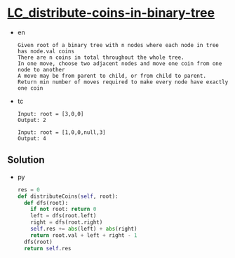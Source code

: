 # [LC_distribute-coins-in-binary-tree](https://leetcode.com/problems/distribute-coins-in-binary-tree)

* en

  ```en
  Given root of a binary tree with n nodes where each node in tree has node.val coins
  There are n coins in total throughout the whole tree.
  In one move, choose two adjacent nodes and move one coin from one node to another
  A move may be from parent to child, or from child to parent.
  Return min number of moves required to make every node have exactly one coin
  ```

* tc

  ```tc
  Input: root = [3,0,0]
  Output: 2

  Input: root = [1,0,0,null,3]
  Output: 4
  ```

## Solution

* py

  ```py
  res = 0
  def distributeCoins(self, root):
    def dfs(root):
      if not root: return 0
      left = dfs(root.left)
      right = dfs(root.right)
      self.res += abs(left) + abs(right)
      return root.val + left + right - 1
    dfs(root)
    return self.res
  ```
